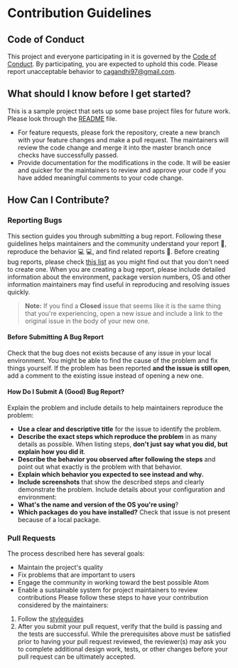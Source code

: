 # Contribution Guidelines

## Code of Conduct
This project and everyone participating in it is governed by the [Code of Conduct](CODE-OF-CONDUCT.md). By participating, you are expected to uphold this code. Please report unacceptable behavior to [cagandhi97@gmail.com](mailto:cagandhi97@gmail.com).

## What should I know before I get started?
This is a sample project that sets up some base project files for future work. Please look through the [README](README.md) file.
* For feature requests, please fork the repository, create a new branch with your feature changes and make a pull request. The maintainers will review the code change and merge it into the master branch once checks have successfully passed.
* Provide documentation for the modifications in the code. It will be easier and quicker for the maintainers to review and approve your code if you have added meaningful comments to your code change.

## How Can I Contribute?
### Reporting Bugs
This section guides you through submitting a bug report. Following these guidelines helps maintainers and the community understand your report :pencil:, reproduce the behavior :computer: :computer:, and find related reports :mag_right:.
Before creating bug reports, please check [this list](#before-submitting-a-bug-report) as you might find out that you don't need to create one. When you are creating a bug report, please include detailed information about the environment, package version numbers, OS and other information maintainers may find useful in reproducing and resolving issues quickly.
> **Note:** If you find a **Closed** issue that seems like it is the same thing that you're experiencing, open a new issue and include a link to the original issue in the body of your new one.
#### Before Submitting A Bug Report
Check that the bug does not exists because of any issue in your local environment. You might be able to find the cause of the problem and fix things yourself. If the problem has been reported **and the issue is still open**, add a comment to the existing issue instead of opening a new one.

#### How Do I Submit A (Good) Bug Report?
Explain the problem and include details to help maintainers reproduce the problem:
* **Use a clear and descriptive title** for the issue to identify the problem.
* **Describe the exact steps which reproduce the problem** in as many details as possible. When listing steps, **don't just say what you did, but explain how you did it**. 
* **Describe the behavior you observed after following the steps** and point out what exactly is the problem with that behavior.
* **Explain which behavior you expected to see instead and why.**
* **Include screenshots** that show the described steps and clearly demonstrate the problem.
Include details about your configuration and environment:
* **What's the name and version of the OS you're using**?
* **Which packages do you have installed?** Check that issue is not present because of a local package.
### Pull Requests
The process described here has several goals:
- Maintain the project's quality
- Fix problems that are important to users
- Engage the community in working toward the best possible Atom
- Enable a sustainable system for project maintainers to review contributions
Please follow these steps to have your contribution considered by the maintainers:
1. Follow the [styleguides](#styleguides)
2. After you submit your pull request, verify that the build is passing and the tests are successful.
While the prerequisites above must be satisfied prior to having your pull request reviewed, the reviewer(s) may ask you to complete additional design work, tests, or other changes before your pull request can be ultimately accepted.
